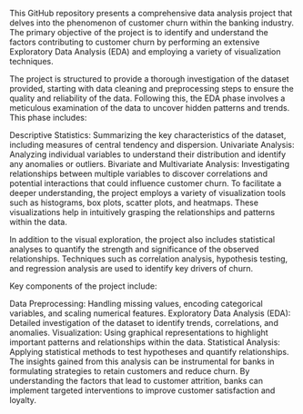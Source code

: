 This GitHub repository presents a comprehensive data analysis project that delves into the phenomenon of customer churn within the banking industry. The primary objective of the project is to identify and understand the factors contributing to customer churn by performing an extensive Exploratory Data Analysis (EDA) and employing a variety of visualization techniques.

The project is structured to provide a thorough investigation of the dataset provided, starting with data cleaning and preprocessing steps to ensure the quality and reliability of the data. Following this, the EDA phase involves a meticulous examination of the data to uncover hidden patterns and trends. This phase includes:

Descriptive Statistics: Summarizing the key characteristics of the dataset, including measures of central tendency and dispersion.
Univariate Analysis: Analyzing individual variables to understand their distribution and identify any anomalies or outliers.
Bivariate and Multivariate Analysis: Investigating relationships between multiple variables to discover correlations and potential interactions that could influence customer churn.
To facilitate a deeper understanding, the project employs a variety of visualization tools such as histograms, box plots, scatter plots, and heatmaps. These visualizations help in intuitively grasping the relationships and patterns within the data.

In addition to the visual exploration, the project also includes statistical analyses to quantify the strength and significance of the observed relationships. Techniques such as correlation analysis, hypothesis testing, and regression analysis are used to identify key drivers of churn.

Key components of the project include:

Data Preprocessing: Handling missing values, encoding categorical variables, and scaling numerical features.
Exploratory Data Analysis (EDA): Detailed investigation of the dataset to identify trends, correlations, and anomalies.
Visualization: Using graphical representations to highlight important patterns and relationships within the data.
Statistical Analysis: Applying statistical methods to test hypotheses and quantify relationships.
The insights gained from this analysis can be instrumental for banks in formulating strategies to retain customers and reduce churn. By understanding the factors that lead to customer attrition, banks can implement targeted interventions to improve customer satisfaction and loyalty.
